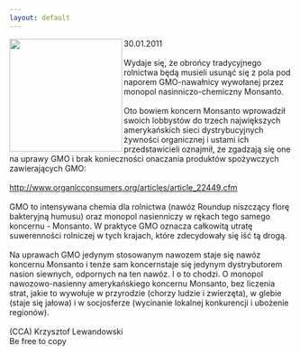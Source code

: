 ```yaml
---
layout: default
---
```

<img src="{{site.baseurl}}\articles\pictures\465.gmob.jpg" align="left" HSPACE=”50” VSPACE=”50” width="200"><!--59--><p>
30.01.2011<br><br>Wydaje się, że obrońcy tradycyjnego rolnictwa będą musieli usunąć się z pola pod naporem GMO-nawałnicy wywołanej przez monopol nasinniczo-chemiczny Monsanto.<br><br>Oto bowiem koncern Monsanto wprowadził swoich lobbystów do trzech największych amerykańskich sieci dystrybucyjnych żywności organicznej i ustami ich przedstawicieli oznajmił, że zgadzają się one na uprawy GMO i brak konieczności onaczania produktów spożywczych zawierających GMO:<br><br><a href="http://www.organicconsumers.org/articles/article_22449.cfm" title="GMObalizacja" target="" style="border-width: 0px; margin: 0px; padding: 0px; color: black; text-decoration: none;">http://www.organicconsumers.org/articles/article_22449.cfm</a><br><br>GMO to intensywana chemia dla rolnictwa (nawóz Roundup niszczący florę bakteryjną humusu) oraz monopol nasienniczy w rękach tego samego koncernu - Monsanto. W praktyce GMO oznacza całkowitą utratę suwerenności rolniczej w tych krajach, które zdecydowały się iść tą drogą.<br><br>Na uprawach GMO jedynym stosowanym nawozem staje się nawóz koncernu Monsanto i tenże sam koncernstaje się jedynym dystrybutorem nasion siewnych, odpornych na ten nawóz. I o to chodzi. O monopol nawozowo-nasienny amerykańskiego koncernu Monsanto, bez liczenia strat, jakie to wywołuje w przyrodzie (chorzy ludzie i zwierzęta), w glebie (staje się jałowa) i w socjosferze (wycinanie lokalnej konkurencji i ubożenie regionów).<br><br>(CCA) Krzysztof Lewandowski<br>Be free to copy</p>